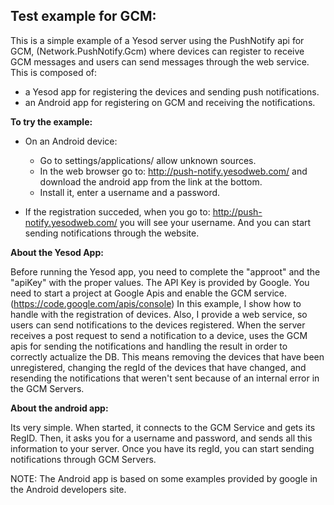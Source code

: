 ## Test example for GCM:

This is a simple example of a Yesod server using the PushNotify api for GCM,
(Network.PushNotify.Gcm) where devices can register to receive GCM messages
and users can send messages through the web service. This is composed of:

* a Yesod app for registering the devices and sending push notifications.
* an Android app for registering on GCM and receiving the notifications.

**To try the example:**
  
  + On an Android device:
     - Go to settings/applications/ allow unknown sources.
     - In the web browser go to: http://push-notify.yesodweb.com/ and download 
       the android app from the link at the bottom.
     - Install it, enter a username and a password.

  + If the registration succeded, when you go to: http://push-notify.yesodweb.com/ 
    you will see your username. And you can start sending notifications through
    the website.

**About the Yesod App:**

Before running the Yesod app, you need to complete the "approot" and the 
"apiKey" with the proper values.
The API Key is provided by Google. You need to start a project at Google Apis
and enable the GCM service. (https://code.google.com/apis/console)
In this example, I show how to handle with the registration of devices. Also,
I provide a web service, so users can send notifications to the devices
registered. When the server receives a post request to send a notification to
a device, uses the GCM apis for sending the notifications and handling the
result in order to correctly actualize the DB. This means removing the devices
that have been unregistered, changing the regId of the devices that have changed,
and resending the notifications that weren't sent because of an internal error 
in the GCM Servers.


**About the android app:**

Its very simple. When started, it connects to the GCM Service and gets its RegID.
Then, it asks you for a username and password, and sends all this information to
your server.
Once you have its regId, you can start sending notifications through GCM Servers.

NOTE: The Android app is based on some examples provided by google in the Android
developers site.
